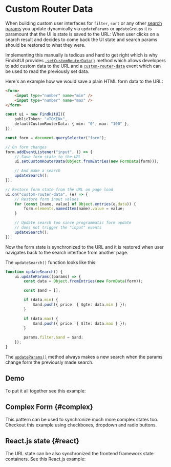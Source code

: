 # Custom Router Data

When building custom user interfaces for `filter`, `sort` or any other [search
params](/ui/api/params) you update dynamically via `updateParams` or
`updateGroups` it is paramount that the UI is state is saved to the URL: When
user clicks on a search result and decides to come back the UI state and search
params should be restored to what they were.

Implementing this manually is tedious and hard to get right which is why
FindkitUI provides [`.setCustomRouterData()`](/ui/api/#setCustomRouterData)
method which allows developers to add custom data to the URL and a
[`custom-router-data`](/ui/api/events#custom-router-data) event which can be
used to read the previously set data.

Here's an example how we would save a plain HTML form data to the URL:

```html
<form>
	<input type="number" name="min" />
	<input type="number" name="max" />
</form>
```

```ts
const ui = new FindkitUI({
	publicToken: "<TOKEN>",
	defaultCustomRouterData: { min: "0", max: "100" },
});

const form = document.querySelector("form");

// On form changes
form.addEventListener("input", () => {
	// Save form state to the URL
	ui.setCustomRouterData(Object.fromEntries(new FormData(form)));

	// And make a search
	updateSearch();
});

// Restore form state from the URL on page load
ui.on("custom-router-data", (e) => {
	// Restore form input values
	for (const [name, value] of Object.entries(e.data)) {
		form.elements.namedItem(name).value = value;
	}

	// Update search too since programmatic form update
	// does not trigger the "input" events
	updateSearch();
});
```

Now the form state is synchronized to the URL and it is restored when user
navigates back to the search interface from another page.

The `updateSearch()` function looks like this:

```ts
function updateSearch() {
	ui.updateParams((params) => {
		const data = Object.fromEntries(new FormData(form));

		const $and = [];

		if (data.min) {
			$and.push({ price: { $gte: data.min } });
		}

		if (data.max) {
			$and.push({ price: { $lte: data.max } });
		}

		params.filter.$and = $and;
	});
}
```

The [`updateParams()`](/ui/api/#updateParams) method always makes a new search
when the params change form the previously made search.

## Demo

To put it all together see this example:

<Codesandbox example="static/custom-ui" />

## Complex Form {#complex}

This pattern can be used to synchronize much more complex states too. Checkout this
example using checkboxes, dropdown and radio buttons.

<Codesandbox example="static/shop" />

## React.js state {#react}

The URL state can be also synchronized the frontend framework state containers.
See this React.js example:

<Codesandbox example="bundled/react-custom-container" />
